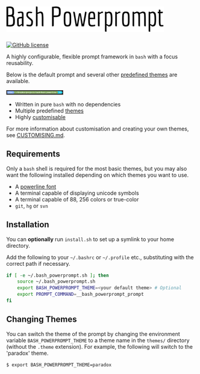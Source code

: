 # ![Title](/bash_powerprompt_title.png)

<!--![Build status](https://travis-ci.org/MisanthropicBit/bash_powerprompt.svg?branch=master)-->
[![GitHub license](https://img.shields.io/badge/license-MIT-blue.svg)](https://raw.githubusercontent.com/MisanthropicBit/bash_powerprompt/master/LICENSE)

A highly configurable, flexible prompt framework in `bash` with a focus
reusability.

Below is the default prompt and several other [predefined themes](/THEMES.md)
are available.

<img src="/screenshots/default_prompt.png" width="30%" alt="The default prompt">

* Written in pure `bash` with no dependencies
* Multiple predefined [themes](/themes.md)
* Highly [customisable](/CUSTOMISING.md)

For more information about customisation and creating your own themes, see
[CUSTOMISING.md](/CUSTOMISING.md).

## Requirements

Only a `bash` shell is required for the most basic themes, but you may also want
the following installed depending on which themes you want to use.

* A [powerline font](https://github.com/powerline/fonts)
* A terminal capable of displaying unicode symbols
* A terminal capable of 88, 256 colors or true-color
* `git`, `hg` or `svn`

## Installation

You can **optionally** run `install.sh` to set up a symlink to your home directory.

Add the following to your `~/.bashrc` or `~/.profile` etc., substituting with the correct
path if necessary.

```bash
if [ -e ~/.bash_powerprompt.sh ]; then
    source ~/.bash_powerprompt.sh
    export BASH_POWERPROMPT_THEME=<your default theme> # Optional
    export PROMPT_COMMAND=__bash_powerprompt_prompt
fi
```

## Changing Themes

You can switch the theme of the prompt by changing the environment variable
`BASH_POWERPROMPT_THEME` to a theme name in the `themes/` directory (without the
`.theme` extension). For example, the following will switch to the 'paradox'
theme.

```bash
$ export BASH_POWERPROMPT_THEME=paradox
```
